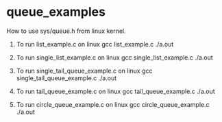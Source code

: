 # queue_examples
How to use sys/queue.h from linux kernel.

1. To run list_example.c on linux
    gcc list_example.c
    ./a.out

2. To run single_list_example.c on linux
    gcc single_list_example.c
    ./a.out

3. To run single_tail_queue_example.c on linux
    gcc single_tail_queue_example.c
    ./a.out

4. To run tail_queue_example.c on linux
    gcc tail_queue_example.c
    ./a.out

5. To run circle_queue_example.c on linux
    gcc circle_queue_example.c
    ./a.out

